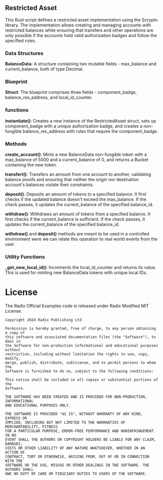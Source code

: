 ## Restricted Asset

  

This Rust script defines a restricted asset implementation using the Scrypto library. The implementation allows creating and managing accounts with restricted balances while ensuring that transfers and other operations are only possible if the accounts hold valid authorization badges and follow the specified rules.

  

### Data Structures

  

**BalanceData**: A structure containing two mutable fields - max_balance and current_balance, both of type Decimal.

  

### Blueprint

  

**Struct**: The blueprint comprises three fields - component_badge, balance_res_address, and local_id_counter.

 
### functions

 
**instantiate()**: Creates a new instance of the RestrictedAsset struct, sets up component_badge with a unique authorization badge, and creates a non-fungible balance_res_address with rules that require the component_badge.

  

### Methods

  

**create_account()**: Mints a new BalanceData non-fungible token with a max_balance of 5000 and a current_balance of 0, and returns a Bucket containing the new token.

**transfert()**: Transfers an amount from one account to another, validating balance proofs and ensuring that neither the origin nor destination account's balances violate their constraints.

**deposit()**: Deposits an amount of tokens to a specified balance. It first checks if the updated balance doesn't exceed the max_balance. If the check passes, it updates the current_balance of the specified balance_id.

**withdraw()**: Withdraws an amount of tokens from a specified balance. It first checks if the current_balance is sufficient. If the check passes, it updates the current_balance of the specified balance_id.

  

**withdraw()** and **deposit()** methods are meant to be used in a controlled environment were we can relate this oparation to real world events from the user.

  

### Utility Functions

  

**_get_new_local_id()**: Increments the local_id_counter and returns its value. This is used for minting new BalanceData tokens with unique local IDs.

# License

The Radix Official Examples code is released under Radix Modified MIT License.

    Copyright 2024 Radix Publishing Ltd

    Permission is hereby granted, free of charge, to any person obtaining a copy of
    this software and associated documentation files (the "Software"), to deal in
    the Software for non-production informational and educational purposes without
    restriction, including without limitation the rights to use, copy, modify,
    merge, publish, distribute, sublicense, and to permit persons to whom the
    Software is furnished to do so, subject to the following conditions:

    This notice shall be included in all copies or substantial portions of the
    Software.

    THE SOFTWARE HAS BEEN CREATED AND IS PROVIDED FOR NON-PRODUCTION, INFORMATIONAL
    AND EDUCATIONAL PURPOSES ONLY.

    THE SOFTWARE IS PROVIDED "AS IS", WITHOUT WARRANTY OF ANY KIND, EXPRESS OR
    IMPLIED, INCLUDING BUT NOT LIMITED TO THE WARRANTIES OF MERCHANTABILITY, FITNESS
    FOR A PARTICULAR PURPOSE, ERROR-FREE PERFORMANCE AND NONINFRINGEMENT. IN NO
    EVENT SHALL THE AUTHORS OR COPYRIGHT HOLDERS BE LIABLE FOR ANY CLAIM, DAMAGES,
    COSTS OR OTHER LIABILITY OF ANY NATURE WHATSOEVER, WHETHER IN AN ACTION OF
    CONTRACT, TORT OR OTHERWISE, ARISING FROM, OUT OF OR IN CONNECTION WITH THE
    SOFTWARE OR THE USE, MISUSE OR OTHER DEALINGS IN THE SOFTWARE. THE AUTHORS SHALL
    OWE NO DUTY OF CARE OR FIDUCIARY DUTIES TO USERS OF THE SOFTWARE.